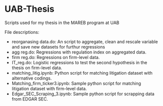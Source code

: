 # UAB-Thesis
Scripts used for my thesis in the MAREB program at UAB

File descriptions:
- reorganasing data.do: An script to aggregate, clean and rescale variable and save new datasets for furthur regressions
- agg reg.do: Regressions with regulation index on aggregated data.
- firm reg.do: Regressions on firm-level data.
- IT_reg.do: Logistic regressions to test the second hypothesis in the thesis on firm-level data.
- matching_litig.ipynb: Python script for matching litigation dataset with alternative codings.
- Matching_firm_ticker3.ipynb: Sample python script for matching litigation dataset with firm-level data.
- Edgar_SEC_Scraping_3.ipynb: Sample python script for scrapping data from EDGAR SEC.
